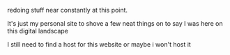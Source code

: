 redoing stuff near constantly at this point.

It's just my personal site to shove a few neat things on to say I was here on this digital landscape

I still need to find a host for this website or maybe i won't host it
